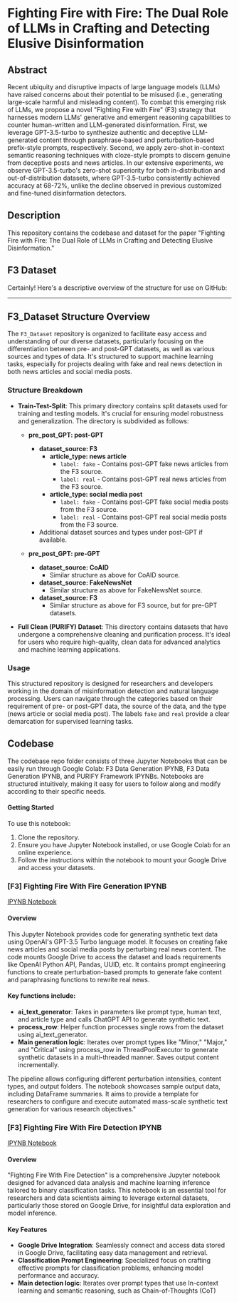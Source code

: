 # Fighting Fire with Fire: The Dual Role of LLMs in Crafting and Detecting Elusive Disinformation

## Abstract
Recent ubiquity and disruptive impacts of large language models (LLMs) have raised concerns about their potential to be misused (i.e., generating large-scale harmful and misleading content). To combat this emerging risk of LLMs, we propose a novel "Fighting Fire with Fire" (F3) strategy that harnesses modern LLMs' generative and emergent reasoning capabilities to counter human-written and LLM-generated disinformation. First, we leverage GPT-3.5-turbo to synthesize authentic and deceptive LLM-generated content through paraphrase-based and perturbation-based prefix-style prompts, respectively. Second, we apply zero-shot in-context semantic reasoning techniques with cloze-style prompts to discern genuine from deceptive posts and news articles. In our extensive experiments, we observe GPT-3.5-turbo's zero-shot superiority for both in-distribution and out-of-distribution datasets, where GPT-3.5-turbo consistently achieved accuracy at 68-72%, unlike the decline observed in previous customized and fine-tuned disinformation detectors. 


## Description
This repository contains the codebase and dataset for the paper "Fighting Fire with Fire: The Dual Role of LLMs in Crafting and Detecting Elusive Disinformation."

## F3 Dataset 
Certainly! Here's a descriptive overview of the structure for use on GitHub:

---

## F3_Dataset Structure Overview

The `F3_Dataset` repository is organized to facilitate easy access and understanding of our diverse datasets, particularly focusing on the differentiation between pre- and post-GPT datasets, as well as various sources and types of data. It's structured to support machine learning tasks, especially for projects dealing with fake and real news detection in both news articles and social media posts.

### Structure Breakdown

- **Train-Test-Split**: This primary directory contains split datasets used for training and testing models. It's crucial for ensuring model robustness and generalization. The directory is subdivided as follows:

  - **pre_post_GPT: post-GPT**
    - **dataset_source: F3**
      - **article_type: news article**
        - `label: fake` - Contains post-GPT fake news articles from the F3 source.
        - `label: real` - Contains post-GPT real news articles from the F3 source.
      - **article_type: social media post**
        - `label: fake` - Contains post-GPT fake social media posts from the F3 source.
        - `label: real` - Contains post-GPT real social media posts from the F3 source.
    - Additional dataset sources and types under post-GPT if available.

  - **pre_post_GPT: pre-GPT**
    - **dataset_source: CoAID**
      - Similar structure as above for CoAID source.
    - **dataset_source: FakeNewsNet**
      - Similar structure as above for FakeNewsNet source.
    - **dataset_source: F3**
      - Similar structure as above for F3 source, but for pre-GPT datasets.

- **Full Clean (PURIFY) Dataset**: This directory contains datasets that have undergone a comprehensive cleaning and purification process. It's ideal for users who require high-quality, clean data for advanced analytics and machine learning applications.

### Usage

This structured repository is designed for researchers and developers working in the domain of misinformation detection and natural language processing. Users can navigate through the categories based on their requirement of pre- or post-GPT data, the source of the data, and the type (news article or social media post). The labels `fake` and `real` provide a clear demarcation for supervised learning tasks.


## Codebase
The codebase repo folder consists of three Jupyter Notebooks that can be easily run through Google Colab: F3 Data Generation IPYNB, F3 Data Generation IPYNB, and PURIFY Framework IPYNBs. Notebooks are structured intuitively, making it easy for users to follow along and modify according to their specific needs.

#### Getting Started
To use this notebook:
1. Clone the repository.
2. Ensure you have Jupyter Notebook installed, or use Google Colab for an online experience.
3. Follow the instructions within the notebook to mount your Google Drive and access your datasets.

### [F3] Fighting Fire With Fire Generation IPYNB
[IPYNB Notebook](https://github.com/mickeymst/F3/blob/main/F3_Codebase/%5BF3%5D_Fighting_Fire_With_Fire_Data_Generation.ipynb)

#### Overview
This Jupyter Notebook provides code for generating synthetic text data using OpenAI's GPT-3.5 Turbo language model. It focuses on creating fake news articles and social media posts by perturbing real news content.
The code mounts Google Drive to access the dataset and loads requirements like OpenAI Python API, Pandas, UUID, etc. It contains prompt engineering functions to create perturbation-based prompts to generate fake content and paraphrasing functions to rewrite real news.

#### Key functions include:

- **ai_text_generator**: Takes in parameters like prompt type, human text, and article type and calls ChatGPT API to generate synthetic text.
- **process_row**: Helper function processes single rows from the dataset using ai_text_generator.
- **Main generation logic**: Iterates over prompt types like "Minor," "Major," and "Critical" using process_row in ThreadPoolExecutor to generate synthetic datasets in a multi-threaded manner. Saves output content incrementally.

The pipeline allows configuring different perturbation intensities, content types, and output folders. The notebook showcases sample output data, including DataFrame summaries. It aims to provide a template for researchers to configure and execute automated mass-scale synthetic text generation for various research objectives."

### [F3] Fighting Fire With Fire Detection IPYNB
[IPYNB Notebook](https://github.com/mickeymst/F3/blob/main/F3_Codebase/%5BF3%5D_Fighting_Fire_With_Fire_Detection.ipynb)

#### Overview
"Fighting Fire With Fire Detection" is a comprehensive Jupyter notebook designed for advanced data analysis and machine learning inference tailored to binary classification tasks. This notebook is an essential tool for researchers and data scientists aiming to leverage external datasets, particularly those stored on Google Drive, for insightful data exploration and model inference.

#### Key Features
- **Google Drive Integration**: Seamlessly connect and access data stored in Google Drive, facilitating easy data management and retrieval.
- **Classification Prompt Engineering**: Specialized focus on crafting effective prompts for classification problems, enhancing model performance and accuracy.
- **Main detection logic**: Iterates over prompt types that use In-context learning and semantic reasoning, such as Chain-of-Thoughts (CoT)






